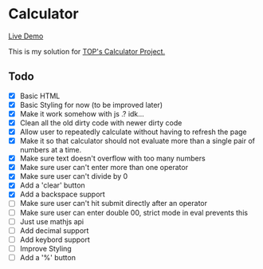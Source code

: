 # Calculator
[Live Demo](https://devansh-baghel.github.io/calculator/)

This is my solution for [TOP's Calculator Project.](https://www.theodinproject.com/lessons/foundations-calculator)

## Todo
- [x] Basic HTML
- [x] Basic Styling for now (to be improved later)
- [x] Make it work somehow with js .? idk...
- [x] Clean all the old dirty code with newer dirty code
- [x] Allow user to repeatedly calculate without having to refresh the page
- [x] Make it so that calculator should not evaluate more than a single pair of numbers at a time.
- [x] Make sure text doesn't overflow with too many numbers
- [x] Make sure user can't enter more than one operator
- [x] Make sure user can't divide by 0
- [x] Add a 'clear' button
- [x] Add a backspace support
- [ ] Make sure user can't hit submit directly after an operator
- [ ] Make sure user can enter double 00, strict mode in eval prevents this
- [ ] Just use mathjs api
- [ ] Add decimal support
- [ ] Add keybord support
- [ ] Improve Styling
- [ ] Add a '%' button